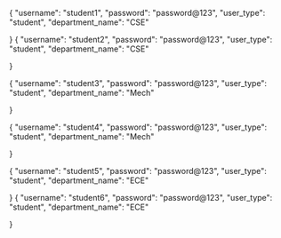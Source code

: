 {
  "username": "student1",
  "password": "password@123",
  "user_type": "student",
  "department_name": "CSE"
  
}
{
  "username": "student2",
  "password": "password@123",
  "user_type": "student",
  "department_name": "CSE"
  
}

{
  "username": "student3",
  "password": "password@123",
  "user_type": "student",
  "department_name": "Mech"
  
}

{
  "username": "student4",
  "password": "password@123",
  "user_type": "student",
  "department_name": "Mech"
  
}

{
  "username": "student5",
  "password": "password@123",
  "user_type": "student",
  "department_name": "ECE"
  
}
{
  "username": "student6",
  "password": "password@123",
  "user_type": "student",
  "department_name": "ECE"
  
}

